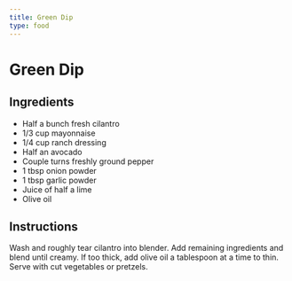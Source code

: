 ```yaml
---
title: Green Dip
type: food
---
```

# Green Dip

## Ingredients

- Half a bunch fresh cilantro
- 1/3 cup mayonnaise
- 1/4 cup ranch dressing
- Half an avocado
- Couple turns freshly ground pepper
- 1 tbsp onion powder
- 1 tbsp garlic powder
- Juice of half a lime
- Olive oil

## Instructions

Wash and roughly tear cilantro into blender. Add remaining ingredients and
 blend until creamy. If too thick, add olive oil a tablespoon at a time to thin.
 Serve with cut vegetables or pretzels.
